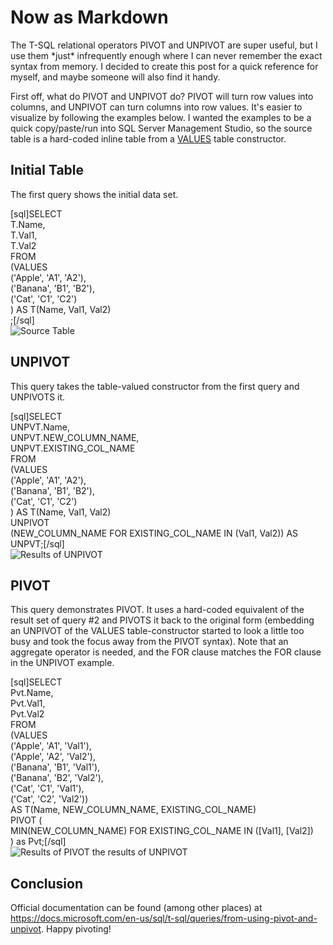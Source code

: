 # Now as Markdown


<p>The T-SQL relational operators PIVOT and UNPIVOT are super useful, but I use them *just* infrequently enough where I can never remember the exact syntax from memory. I decided to create this post for a quick reference for myself, and maybe someone will also find it handy.</p>
<p>First off, what do PIVOT and UNPIVOT do? PIVOT will turn row values into columns, and UNPIVOT can turn columns into row values. It's easier to visualize by following the examples below. I wanted the examples to be a quick copy/paste/run into SQL Server Management Studio, so the source table is a hard-coded inline table from a <a href="https://docs.microsoft.com/en-us/sql/t-sql/queries/table-value-constructor-transact-sql">VALUES</a> table constructor.</p>
<h2>Initial Table</h2>
<p>The first query shows the initial data set.</p>
<p>[sql]SELECT<br>T.Name,<br>T.Val1,<br>T.Val2<br>FROM<br>(VALUES<br>('Apple', 'A1', 'A2'),<br>('Banana', 'B1', 'B2'),<br>('Cat', 'C1', 'C2')<br>) AS T(Name, Val1, Val2)<br>;[/sql]<br><img src="/wp-content/uploads/resultset01.png" alt="Source Table"></p>
<h2>UNPIVOT</h2>
<p>This query takes the table-valued constructor from the first query and UNPIVOTS it.</p>
<p>[sql]SELECT<br>UNPVT.Name,<br>UNPVT.NEW_COLUMN_NAME,<br>UNPVT.EXISTING_COL_NAME<br>FROM<br>(VALUES<br>('Apple', 'A1', 'A2'),<br>('Banana', 'B1', 'B2'),<br>('Cat', 'C1', 'C2')<br>) AS T(Name, Val1, Val2)<br>UNPIVOT<br>(NEW_COLUMN_NAME FOR EXISTING_COL_NAME IN (Val1, Val2)) AS UNPVT;[/sql]<br><img src="/wp-content/uploads/resultset02.png" alt="Results of UNPIVOT"></p>
<h2>PIVOT</h2>
<p>This query demonstrates PIVOT. It uses a hard-coded equivalent of the result set of query #2 and PIVOTS it back to the original form (embedding an UNPIVOT of the VALUES table-constructor started to look a little too busy and took the focus away from the PIVOT syntax). Note that an aggregate operator is needed, and the FOR clause matches the FOR clause in the UNPIVOT example.</p>
<p>[sql]SELECT<br>Pvt.Name,<br>Pvt.Val1,<br>Pvt.Val2<br>FROM<br>(VALUES<br>('Apple', 'A1', 'Val1'),<br>('Apple', 'A2', 'Val2'),<br>('Banana', 'B1', 'Val1'),<br>('Banana', 'B2', 'Val2'),<br>('Cat', 'C1', 'Val1'),<br>('Cat', 'C2', 'Val2'))<br>AS T(Name, NEW_COLUMN_NAME, EXISTING_COL_NAME)<br>PIVOT (<br>MIN(NEW_COLUMN_NAME) FOR EXISTING_COL_NAME IN ([Val1], [Val2])<br>) as Pvt;[/sql]<br><img src="/wp-content/uploads/resultset03.png" alt="Results of PIVOT the results of UNPIVOT"></p>
<h2>Conclusion</h2>
<p>Official documentation can be found (among other places) at <a href="https://docs.microsoft.com/en-us/sql/t-sql/queries/from-using-pivot-and-unpivot">https://docs.microsoft.com/en-us/sql/t-sql/queries/from-using-pivot-and-unpivot</a>. Happy pivoting!</p>
